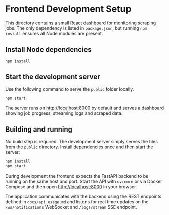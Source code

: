# Frontend Development Setup

This directory contains a small React dashboard for monitoring scraping jobs. The only dependency is listed in `package.json`, but running `npm install` ensures all Node modules are present.

## Install Node dependencies

```bash
npm install
```

## Start the development server

Use the following command to serve the `public` folder locally.

```bash
npm start
```

The server runs on [http://localhost:8000](http://localhost:8000) by default and serves a dashboard showing job progress, streaming logs and scraped data.

## Building and running

No build step is required. The development server simply serves the files from
the `public` directory. Install dependencies once and then start the server:

```bash
npm install
npm start
```

During development the frontend expects the FastAPI backend to be running on the
same host and port. Start the API with `uvicorn` or via Docker Compose and then
open [http://localhost:8000](http://localhost:8000) in your browser.

The application communicates with the backend using the REST endpoints defined
in `docs/api_usage.md` and listens for real time updates on the
`/ws/notifications` WebSocket and `/logs/stream` SSE endpoint.
